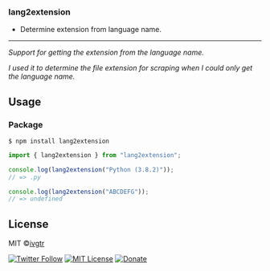 ### lang2extension

- Determine extension from language name.

---

_Support for getting the extension from the language name._

_I used it to determine the file extension for scraping when I could only get the language name._

## Usage

### Package

```shell
$ npm install lang2extension
```

```js
import { lang2extension } from "lang2extension";

console.log(lang2extension("Python (3.8.2)"));
// => .py

console.log(lang2extension("ABCDEFG"));
// => undefined
```

## License

MIT ©[ivgtr](https://github.com/ivgtr)

[![Twitter Follow](https://img.shields.io/twitter/follow/ivgtr?style=social)](https://twitter.com/ivgtr) [![MIT License](http://img.shields.io/badge/license-MIT-blue.svg?style=flat)](LICENSE) [![Donate](https://img.shields.io/badge/%EF%BC%84-support-green.svg?style=flat-square)](https://www.buymeacoffee.com/ivgtr)
